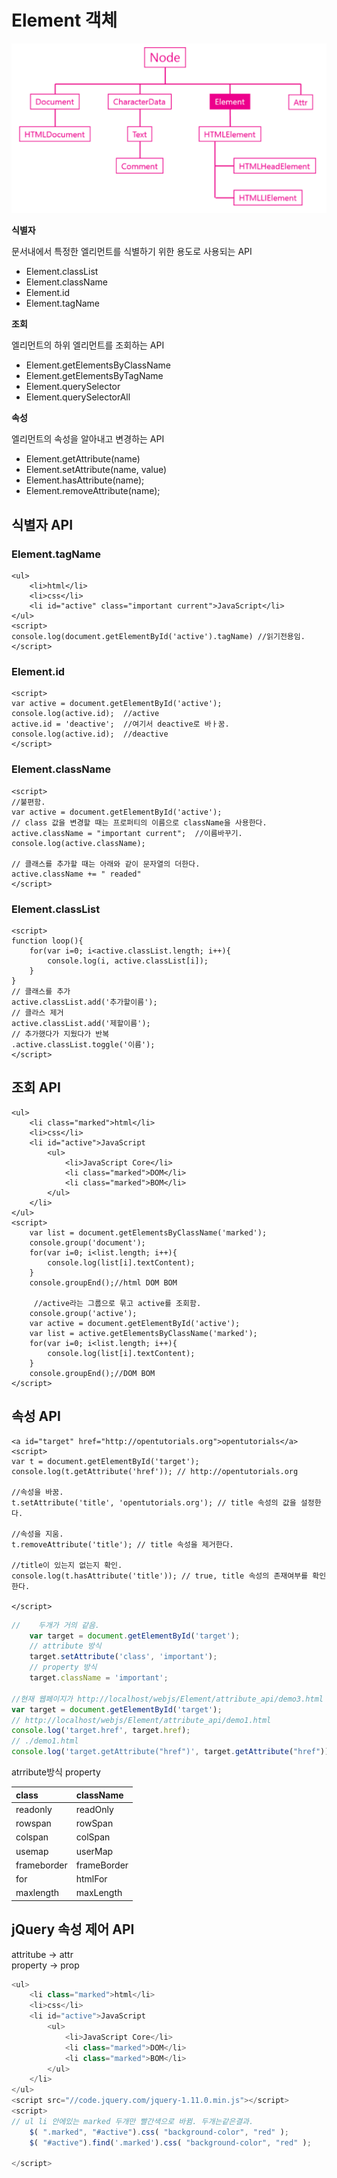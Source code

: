 # Element 객체

![](../../../../.gitbook/assets/image%20%285%29.png)



**식별자**

문서내에서 특정한 엘리먼트를 식별하기 위한 용도로 사용되는 API

* Element.classList
* Element.className
* Element.id
* Element.tagName

**조회**

엘리먼트의 하위 엘리먼트를 조회하는 API

* Element.getElementsByClassName
* Element.getElementsByTagName
* Element.querySelector
* Element.querySelectorAll

**속성**

엘리먼트의 속성을 알아내고 변경하는 API

* Element.getAttribute\(name\)
* Element.setAttribute\(name, value\)
* Element.hasAttribute\(name\);
* Element.removeAttribute\(name\);

## 식별자 API

### Element.tagName

```markup
<ul>
    <li>html</li>
    <li>css</li>
    <li id="active" class="important current">JavaScript</li>
</ul>
<script>
console.log(document.getElementById('active').tagName) //읽기전용임.
</script>
```

### Element.id

```markup
<script>
var active = document.getElementById('active');
console.log(active.id);  //active
active.id = 'deactive';  //여기서 deactive로 바ㅏ꿈.
console.log(active.id);  //deactive
</script>
```

### Element.className

```markup
<script>
//불편함.
var active = document.getElementById('active');
// class 값을 변경할 때는 프로퍼티의 이름으로 className을 사용한다.
active.className = "important current";  //이름바꾸기.
console.log(active.className);

// 클래스를 추가할 때는 아래와 같이 문자열의 더한다.
active.className += " readed"
</script>
```

### Element.classList

```markup
<script>
function loop(){
    for(var i=0; i<active.classList.length; i++){
        console.log(i, active.classList[i]);
    }
}
// 클래스를 추가
active.classList.add('추가할이름');
// 클라스 제거
active.classList.add('제할이름');
// 추가했다가 지웠다가 반복
.active.classList.toggle('이름');
</script>
```

## 조회 API

```markup
<ul>
    <li class="marked">html</li>
    <li>css</li>
    <li id="active">JavaScript
        <ul>
            <li>JavaScript Core</li>
            <li class="marked">DOM</li>
            <li class="marked">BOM</li>
        </ul>
    </li>
</ul>
<script>
    var list = document.getElementsByClassName('marked');
    console.group('document');
    for(var i=0; i<list.length; i++){
        console.log(list[i].textContent);
    }
    console.groupEnd();//html DOM BOM
     
     //active라는 그룹으로 묶고 active를 조회함.
    console.group('active');
    var active = document.getElementById('active');     
    var list = active.getElementsByClassName('marked');
    for(var i=0; i<list.length; i++){
        console.log(list[i].textContent);
    }
    console.groupEnd();//DOM BOM
</script>
```

## 속성 API

```markup
<a id="target" href="http://opentutorials.org">opentutorials</a>
<script>
var t = document.getElementById('target');
console.log(t.getAttribute('href')); // http://opentutorials.org

//속성을 바꿈.
t.setAttribute('title', 'opentutorials.org'); // title 속성의 값을 설정한다.

//속성을 지움.
t.removeAttribute('title'); // title 속성을 제거한다.

//title이 있는지 없는지 확인.
console.log(t.hasAttribute('title')); // true, title 속성의 존재여부를 확인한다.

</script>
```

```javascript
//    두개가 거의 같음.
    var target = document.getElementById('target');
    // attribute 방식
    target.setAttribute('class', 'important');
    // property 방식
    target.className = 'important';
    
//현재 웹페이지가 http://localhost/webjs/Element/attribute_api/demo3.html 일 때 
var target = document.getElementById('target');
// http://localhost/webjs/Element/attribute_api/demo1.html 
console.log('target.href', target.href);
// ./demo1.html 
console.log('target.getAttribute("href")', target.getAttribute("href"));
```

atrribute방식                                                                      property

| class | className |
| :--- | :--- |
| readonly | readOnly |
| rowspan | rowSpan |
| colspan | colSpan |
| usemap | userMap |
| frameborder | frameBorder |
| for | htmlFor |
| maxlength | maxLength |

## jQuery 속성 제어 API

attritube   -&gt; attr  
property -&gt; prop  


```javascript
<ul>
    <li class="marked">html</li>
    <li>css</li>
    <li id="active">JavaScript
        <ul>
            <li>JavaScript Core</li>
            <li class="marked">DOM</li>
            <li class="marked">BOM</li>
        </ul>
    </li>
</ul>
<script src="//code.jquery.com/jquery-1.11.0.min.js"></script>
<script>
// ul li 안에있는 marked 두개만 빨간색으로 바뀜. 두개는같은결과.
    $( ".marked", "#active").css( "background-color", "red" );
    $( "#active").find('.marked').css( "background-color", "red" );

</script>
```

